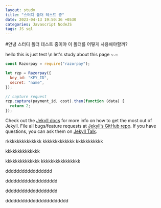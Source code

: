 ```yaml
---
layout: study
title: "스터디 폴더 테스트 중"
date: 2023-04-13 19:50:36 +0530
categories: Javascript NodeJS
tags: JS sql
---
```


#안녕
스터디 폴더 테스트 중이야
이 폴더를 어떻게 사용해야할까?

hello this is just test \n
let's study about this page
~.~

```javascript
const Razorpay = require("razorpay");

let rzp = Razorpay({
  key_id: "KEY_ID",
  secret: "name",
});

// capture request
rzp.capture(payment_id, cost).then(function (data) {
  return 2;
});
```

Check out the [Jekyll docs][jekyll-docs] for more info on how to get the most out of Jekyll. File all bugs/feature requests at [Jekyll’s GitHub repo][jekyll-gh]. If you have questions, you can ask them on [Jekyll Talk][jekyll-talk].

[jekyll-docs]: https://jekyllrb.com/docs/home
[jekyll-gh]: https://github.com/jekyll/jekyll
[jekyll-talk]: https://talk.jekyllrb.com/

rkkkkkkkkkkkkkk
kkkkkkkkkkkkk
kkkkkkkkkkk

kkkkkkkkkkkkkk

kkkkkkkkkkkkkk
kkkkkkkkkkkkkkkk

ddddddddddddddddd

ddddddddddddddddddd

ddddddddddddddddddd

ddddddddddddddddddddddd
